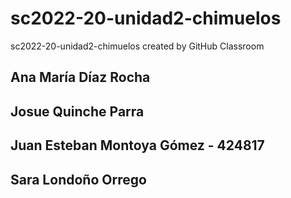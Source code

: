 # sc2022-20-unidad2-chimuelos
sc2022-20-unidad2-chimuelos created by GitHub Classroom

## Ana María Díaz Rocha
## Josue Quinche Parra
## Juan Esteban Montoya Gómez - 424817
## Sara Londoño Orrego

